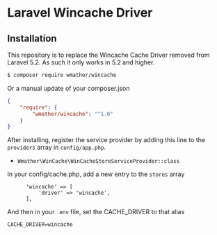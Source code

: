 # Laravel Wincache Driver

## Installation

This repository is to replace the Wincache Cache Driver removed from Laravel 5.2. As such it only works in 5.2 and higher.

```bash
$ composer require wmather/wincache
```

Or a manual update of your composer.json

```json
{
    "require": {
        "wmather/wincache": "^1.0"
    }
}
```

After installing, register the service provider by adding this line to the `providers` array in `config/app.php`.

* `Wmather\WinCache\WinCacheStoreServiceProvider::class`

In your config/cache.php, add a new entry to the `stores` array

```
      'wincache' => [
          'driver' => 'wincache',
      ],
```

And then in your `.env` file, set the CACHE_DRIVER to that alias

```
CACHE_DRIVER=wincache
```
